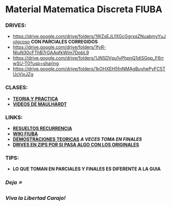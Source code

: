 # __Material Matematica Discreta FIUBA__

### DRIVES: 
* https://drive.google.com/drive/folders/1WZsEJLfXGcGgrxqZNuabmyYuJoIgcoso __CON PARCIALES CORREGIDOS__
* https://drive.google.com/drive/folders/1fyR-NIuN30cFThB7rGAAqfkWlm7DpbL9
* https://drive.google.com/drive/folders/1JN5DVpu1yPhpnQ1diSGpp_F6rrwSU-T0?usp=sharing
* https://drive.google.com/drive/folders/1kOHXEH5fnNMAgBuyhePyFC5TUcVjxJZg

### CLASES: 
* [__TEORIA Y PRACTICA__](https://drive.google.com/drive/folders/1tPdmZbSLFGi1G8Xq9ISNbRxDimYXWERy)
* [__VIDEOS DE MAULHARDT__](https://youtube.com/playlist?list=PLM7ZBJfsXV3Se8Mjwn8RRbkFHl4OComOb) 

### LINKS:
* [__RESUELTOS RECURRENCIA__](/Resueltos)
* [__WIKI FIUBA__](http://wiki.foros-fiuba.com.ar/materias:61:07)
* [__DEMOSTRACIONES TEORICAS__](https://gist.github.com/milemarchese/3443345e9f895018dca2dacc78a9cc77#file-6107_matematica_discreta-ejercicios_de_final-ipynb) ___A VECES TOMA EN FINALES___
* [__DRIVES EN ZIPS POR SI PASA ALGO CON LOS ORIGINALES__](https://drive.google.com/drive/u/1/folders/1ewmcffTqOaZw3W5vT_prZMxQDUoGcvsQ)

### TIPS:
* __LO QUE TOMAN EN PARCIALES Y FINALES ES DIFERENTE A LA GUIA__

### _Deja **⭐**_
### _Viva la Libertad Carajo!_

